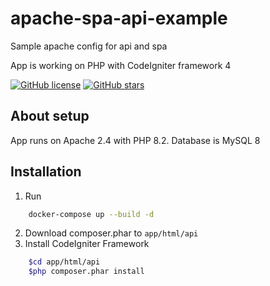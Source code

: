 # apache-spa-api-example
Sample apache config for api and spa

App is working on PHP with CodeIgniter framework 4

[![GitHub license](https://img.shields.io/github/license/c0de4un/apache-spa-api-example)](https://github.com/c0de4un/apache-spa-api-example/blob/main/LICENSE)
[![GitHub stars](https://img.shields.io/github/stars/c0de4un/apache-spa-api-example)](https://github.com/c0de4un/apache-spa-api-example/stargazers)

## About setup
App runs on Apache 2.4 with PHP 8.2. Database is MySQL 8

## Installation
1. Run
```sh
    docker-compose up --build -d
```
2. Download composer.phar to `app/html/api`
3. Install CodeIgniter Framework
```sh
    $cd app/html/api
    $php composer.phar install
```
